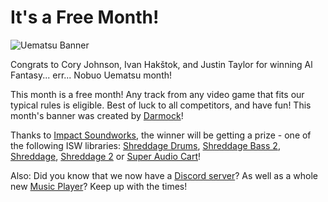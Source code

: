 # It's a Free Month!

<div class="hline-r"></div>

![Uematsu Banner](http://dwellingofduels.net/dodarchive/19-04-Free/19-04-Free.jpg)

Congrats to Cory Johnson, Ivan Hakštok, and Justin Taylor for winning Al Fantasy... err... Nobuo Uematsu month!

This month is a free month! Any track from any video game that fits our typical rules is eligible. Best of luck to all competitors, and have fun! This month's banner was created by [Darmock](http://dwellingofduels.net/artists/darmock/)!

Thanks to [Impact Soundworks](https://impactsoundworks.com/), the winner will be getting a prize - one of the following ISW libraries: [Shreddage Drums](https://impactsoundworks.com/product/shreddage-drums/), [Shreddage Bass 2](https://impactsoundworks.com/product/shreddage-bass-2/), [Shreddage](https://impactsoundworks.com/product/shreddage-1/), [Shreddage 2](https://impactsoundworks.com/product/shreddage-ii-absolute-electric-guitar/) or [Super Audio Cart](https://impactsoundworks.com/product/super-audio-cart/)!

Also: Did you know that we now have a [Discord server](https://discord.gg/eyzAfh7mT2)? As well as a whole new [Music Player](http://dwellingofduels.net/player/)? Keep up with the times!